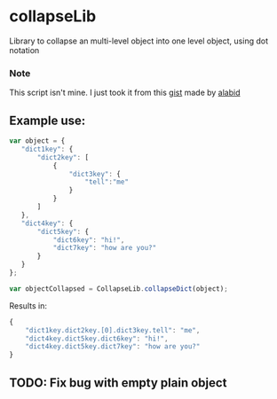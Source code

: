 # collapseLib
Library to collapse an multi-level object into one level object, using dot notation

### Note
This script isn't mine. I just took it from this [gist](https://gist.github.com/alabid/3154631) made by [alabid](https://github.com/alabid)

## Example use: 
 ```js
var object = {
	"dict1key": {
		"dict2key": [
			{
				"dict3key": {
					"tell":"me"
				}
			}
		]
	},
	"dict4key": {
		"dict5key": {
			"dict6key": "hi!",
			"dict7key": "how are you?"
		}
	}
};

var objectCollapsed = CollapseLib.collapseDict(object);
```

Results in:

```js
{
	"dict1key.dict2key.[0].dict3key.tell": "me",
	"dict4key.dict5key.dict6key": "hi!",
	"dict4key.dict5key.dict7key": "how are you?"
}
```

## TODO: Fix bug with empty plain object


